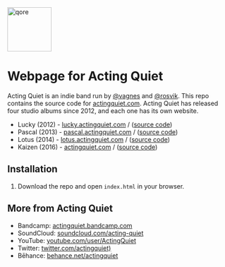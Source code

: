 <img src="https://qore.no/res/logo-text.svg" width="100" alt="qore">

# Webpage for Acting Quiet
Acting Quiet is an indie band run by [@vagnes](https://github.com/vagnes) and [@rosvik](https://github.com/rosvik). This repo contains the source code for [actingquiet.com](https://actingquiet.com). Acting Quiet has released four studio albums since 2012, and each one has its own website.

- Lucky (2012) - [lucky.actingquiet.com](https://lucky.actingquiet.com) / ([source code](https://github.com/qoreHQ/actingquiet.com/tree/lucky))
- Pascal (2013) - [pascal.actingquiet.com](https://pascal.actingquiet.com) / ([source code](https://github.com/qoreHQ/actingquiet.com/tree/pascal))
- Lotus (2014) - [lotus.actingquiet.com](https://lotus.actingquiet.com) / ([source code](https://github.com/qoreHQ/actingquiet.com/tree/lotus))
- Kaizen (2016) - [actingquiet.com](https://actingquiet.com) / ([source code](https://github.com/qoreHQ/actingquiet.com/tree/kaizen))

## Installation

1. Download the repo and open `index.html` in your browser.

## More from Acting Quiet

- Bandcamp: [actingquiet.bandcamp.com](https://actingquiet.bandcamp.com)
- SoundCloud: [soundcloud.com/acting-quiet](https://soundcloud.com/acting-quiet/)
- YouTube: [youtube.com/user/ActingQuiet](https://www.youtube.com/user/ActingQuiet)
- Twitter: [twitter.com/actingquiet)](https://twitter.com/actingquiet)
- Bēhance: [behance.net/actingquiet](https://www.behance.net/actingquiet)
